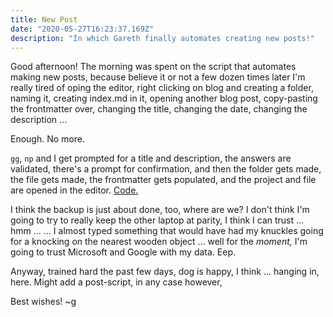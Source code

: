 ```yaml
---
title: New Post
date: "2020-05-27T16:23:37.169Z"
description: "In which Gareth finally automates creating new posts!"
---
```


Good afternoon! The morning was spent on the script that automates making new posts, because believe it or not a few dozen times later I'm really tired of oping the editor, right clicking on blog and creating a folder, naming it, creating index.md in it, opening another blog post, copy-pasting the frontmatter over, changing the title, changing the date, changing the description ...

Enough. No more.

`gg`, `np` and I get prompted for a title and description, the answers are validated, there's a prompt for confirmation, and then the folder gets made, the file gets made, the frontmatter gets populated, and the project and file are opened in the editor. [Code.](https://github.com/Twitchkidd/gfcom/blob/master/utils/new-post/index.js)

I think the backup is just about done, too, where are we? I don't think I'm going to try to really keep the other laptop at parity, I think I can trust ... hmm ... ... I almost typed something that would have had my knuckles going for a knocking on the nearest wooden object ... well for the _moment,_ I'm going to trust Microsoft and Google with my data. Eep.

Anyway, trained hard the past few days, dog is happy, I think ... hanging in, here. Might add a post-script, in any case however,

Best wishes!
~g
